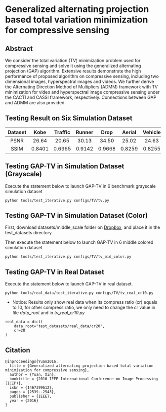 # Generalized alternating projection based total variation minimization for compressive sensing
## Abstract
We consider the total variation (TV) minimization problem used for compressive sensing and solve it using the generalized alternating projection (GAP) algorithm. Extensive results demonstrate the high performance of proposed algorithm on compressive sensing, including two dimensional images, hyperspectral images and videos. We further derive the Alternating Direction Method of Multipliers (ADMM) framework with TV minimization for video and hyperspectral image compressive sensing under the CACTI and CASSI framework, respectively. Connections between GAP and ADMM are also provided.

## Testing Result on Six Simulation Dataset
|Dataset|Kobe  |Traffic|Runner | Drop  | Aerial | Vehicle|Average|
|:----:|:----: |:----: |:-----:|:----: | :-----:|:----: |:---:|
|PSNR |  26.64 | 20.65  | 30.13 | 34.50  | 25.02| 24.63 | 26.93| 
|SSIM |0.8401 |0.6965 |0.9142 |0.9668 |0.8259 |0.8255 |0.8448|

## Testing GAP-TV in Simulation Dataset (Grayscale) 
Execute the statement below to launch GAP-TV in 6 benchmark grayscale simulation dataset

```
python tools/test_iterative.py configs/TV/tv.py 

```
## Testing GAP-TV in Simulation Dataset (Color)
First, download datasets/middle_scale folder on [Dropbox](https://www.dropbox.com/sh/3cj7nv5l0hfqup9/AAAMbLQXmoVki98cqwuv754ia?dl=0), and place it in the test_datasets directory.

Then execute the statement below to launch GAP-TV in 6 middle colored simulation dataset

```
python tools/test_iterative.py configs/TV/tv_mid_color.py 

```

## Testing GAP-TV in Real Dataset
Execute the statement below to launch GAP-TV in real dataset.

```
python tools/real_data/test_iterative.py configs/TV/tv_real_cr10.py 

```
* Notice: Results only show real data when its compress ratio (cr) equals to 10, for other compress ratio, we only need to change the cr value in file *data_root* and in *tv_real_cr10.py* 

```
real_data = dict(
    data_root="test_datasets/real_data/cr20",
    cr=20
)
```
## Citation
```
@inproceedings{Yuan2016,
  title = {Generalized alternating projection based total variation minimization for compressive sensing},
  author = {Yuan, Xin},
  booktitle = {2016 IEEE International Conference on Image Processing (ICIP)},
  isbn = {1467399612},
  pages = {2539--2543},
  publisher = {IEEE},
  year = {2016}
}
```